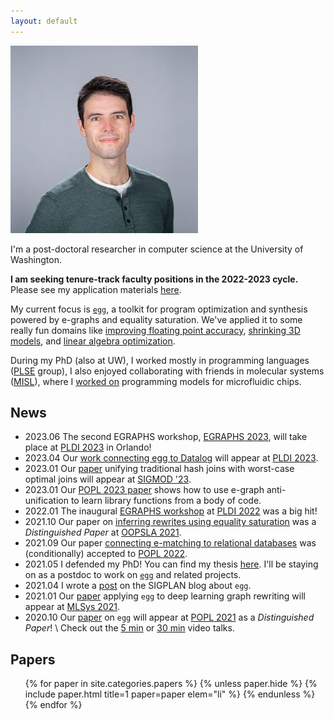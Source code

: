 ```yaml
---
layout: default
---
```


<section markdown="1" id="intro">

<img id="max-photo" style="max-height: 300px" class="right" src="/assets/max.jpg">

I'm a post-doctoral researcher in computer science at the University of Washington.

<b> I am seeking tenure-track faculty positions in the 2022-2023 cycle. </b>
Please see my application materials <a href="https://www.mwillsey.com/faculty-application/">here</a>.

My current focus is [`egg`],
a toolkit for program optimization and synthesis
powered by e-graphs and equality saturation.
We've applied it to some really fun domains like
  [improving floating point accuracy](https://herbie.uwplse.org),
  [shrinking 3D models](/papers/pldi-szalinski),
  and
  [linear algebra optimization](/papers/tensat).

During my PhD (also at UW),
I worked mostly in programming languages ([PLSE] group),
I also enjoyed collaborating with friends in
molecular systems ([MISL]),
where I [worked on][Puddle] programming models for microfluidic chips.

[allen]: https://www.cs.washington.edu
[plse]:  http://uwplse.org
[misl]:  http://misl.cs.washington.edu
[puddle]: http://misl.cs.washington.edu/projects/fluidics.html
[`egg`]: https://egraphs-good.github.io
[sampl]: https://sampl.cs.washington.edu/


</section>

<section markdown="1" id="news">

## News

- <time>2023.06</time>
  The second EGRAPHS workshop, [EGRAPHS 2023](https://pldi23.sigplan.org/home/egraphs-2023),
  will take place at [PLDI 2023](https://pldi23.sigplan.org/) in Orlando!
- <time>2023.04</time>
  Our [work connecting egg to Datalog](/papers/egglog) 
  will appear at [PLDI 2023](https://pldi23.sigplan.org/).
- <time>2023.01</time>
  Our [paper](/papers/freejoin) unifying traditional hash joins 
  with worst-case optimal joins will appear at [SIGMOD '23](https://2023.sigmod.org/).
- <time>2023.01</time>
  Our [POPL 2023 paper](/papers/babble) shows how to use e-graph anti-unification to
  learn library functions from a body of code.
- <time>2022.01</time>
  The inaugural [EGRAPHS workshop](//egraphs-good.github.io/workshop/2022.html)
  at [PLDI 2022](https://pldi22.sigplan.org/home/egraphs-2022) was a big hit!
- <time>2021.10</time>
  Our paper on [inferring rewrites using equality saturation](/papers/ruler)
  was a _Distinguished Paper_ at 
  [OOPSLA 2021](https://2021.splashcon.org/details/splash-2021-oopsla/23/Rewrite-Rule-Inference-Using-Equality-Saturation).
- <time>2021.09</time>
  Our paper [connecting e-matching to relational databases](/papers/relational-ematching)
  was (conditionally) accepted to [POPL 2022](https://popl22.sigplan.org/).
- <time>2021.05</time>
  I defended my PhD! You can find my thesis [here](//mwillsey.com/thesis/thesis.pdf).
  I'll be staying on as a postdoc to work on [`egg`] and related projects.
- <time>2021.04</time>
  I wrote a [post](https://blog.sigplan.org/2021/04/06/equality-saturation-with-egg/)
  on the SIGPLAN blog about `egg`.
- <time>2021.01</time>
  Our [paper](/papers/tensat) applying `egg` to deep learning graph rewriting
  will appear at [MLSys 2021](https://mlsys.org/Conferences/2021).
- <time>2020.10</time>
  Our [paper](/papers/egg) on `egg` will appear at [POPL 2021](https://popl21.sigplan.org/)
  as a _Distinguished Paper_!  \\
  Check out the
  [5 min](https://youtu.be/ap29SzDAzP0) or
  [30 min](https://youtu.be/LKELTEOFY-s) video talks.

</section>

<section id="papers">

<h2>Papers</h2>

<ul class="papers">
{% for paper in site.categories.papers %}
  {% unless paper.hide %}
    {% include paper.html title=1 paper=paper elem="li" %}
  {% endunless %}
{% endfor %}
</ul>

</section>
